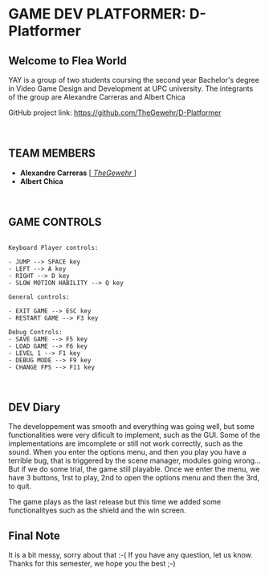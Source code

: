 # GAME DEV PLATFORMER: D-Platformer

## Welcome to Flea World

YAY is a group of two students coursing the second year Bachelor's degree in Video Game Design and Development at UPC university. The integrants of the group are Alexandre Carreras and Albert Chica

GitHub project link: https://github.com/TheGewehr/D-Platformer

<p>&nbsp;</p>

## TEAM MEMBERS


- **Alexandre Carreras** [[ _TheGewehr_ ](https://github.com/TheGewehr)]
- **Albert Chica** 

<p>&nbsp;</p>

## GAME CONTROLS
~~~~~~~~~~~~~~~

Keyboard Player controls:

- JUMP --> SPACE key
- LEFT --> A key
- RIGHT --> D key
- SLOW MOTION HABILITY --> Q key

General controls:

- EXIT GAME --> ESC key
- RESTART GAME --> F3 key

Debug Controls:
- SAVE GAME --> F5 key
- LOAD GAME --> F6 key
- LEVEL 1 --> F1 key
- DEBUG MODE --> F9 key
- CHANGE FPS --> F11 key

~~~~~~~~~~~~~~~

<p>&nbsp;</p>

## DEV Diary

The developpement was smooth and everything was going well, but some functionalities were very dificult to implement, such as the GUI. Some of the implementations 
are imcomplete or still not work correctly, such as the sound. When you enter the options menu, and then you play you have a terrible bug, that is triggered by the scene manager, modules going wrong...
But if we do some trial, the game still playable.
Once we enter the menu, we have 3 buttons, 1rst to play, 2nd to open the options menu and then the 3rd, to quit.

The game plays as the last release but this time we added some functionalityes such as the shield and the win screen.


## Final Note

It is a bit messy, sorry about that :-(
If you have any question, let us know.
Thanks for this semester, we hope you the best ;-)

